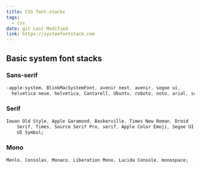 ```yaml
---
title: CSS font-stacks
tags:
  - css
date: git Last Modified
link: https://systemfontstack.com
---
```


## Basic system font stacks

### Sans-serif

```css
-apple-system, BlinkMacSystemFont, avenir next, avenir, segoe ui,
  helvetica neue, helvetica, Cantarell, Ubuntu, roboto, noto, arial, sans-serif;
```

### Serif

```css
Iowan Old Style, Apple Garamond, Baskerville, Times New Roman, Droid
    Serif, Times, Source Serif Pro, serif, Apple Color Emoji, Segoe UI Emoji, Segoe
    UI Symbol;
```

### Mono

```css
Menlo, Consolas, Monaco, Liberation Mono, Lucida Console, monospace;
```

